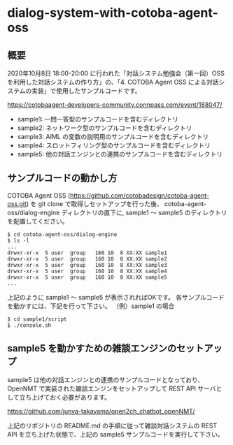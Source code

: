 # dialog-system-with-cotoba-agent-oss

## 概要

2020年10月8日 18:00-20:00 に行われた「対話システム勉強会（第一回）OSSを利用した対話システムの作り方」の、「4. COTOBA Agent OSS による対話システムの実装」で使用したサンプルコードです。

https://cotobaagent-developers-community.connpass.com/event/188047/

- sample1: 一問一答型のサンプルコードを含むディレクトリ
- sample2: ネットワーク型のサンプルコードを含むディレクトリ
- sample3: AIML の変数の説明用のサンプルコードを含むディレクトリ
- sample4: スロットフィリング型のサンプルコードを含むディレクトリ
- sample5: 他の対話エンジンとの連携のサンプルコードを含むディレクトリ

## サンプルコードの動かし方

COTOBA Agent OSS (https://github.com/cotobadesign/cotoba-agent-oss.git) を
git clone で取得しセットアップを行った後、
cotoba-agent-oss/dialog-engine ディレクトリの直下に, 
sample1 〜 sample5 のディレクトリを配置してください。

```shell
$ cd cotoba-agent-oss/dialog-engine
$ ls -l
...
drwxr-xr-x  5 user  group   160 10  8 XX:XX sample1
drwxr-xr-x  5 user  group   160 10  8 XX:XX sample2
drwxr-xr-x  5 user  group   160 10  8 XX:XX sample3
drwxr-xr-x  5 user  group   160 10  8 XX:XX sample4
drwxr-xr-x  5 user  group   160 10  8 XX:XX sample5
...
```

上記のように sample1 〜 sample5 が表示されればOKです。
各サンプルコードを動かすには、下記を行って下さい。
（例）sample1 の場合
```shell
$ cd sample1/script
$ ./console.sh
```

## sample5 を動かすための雑談エンジンのセットアップ

sample5 は他の対話エンジンとの連携のサンプルコードとなっており、
OpenNMT で実装された雑談エンジンをセットアップして REST API サーバとして立ち上げておく必要があります。

https://github.com/junya-takayama/open2ch_chatbot_openNMT/

上記のリポジトリの README.md の手順に従って雑談対話システムの REST API を立ち上げた状態で、上記の sample5 サンプルコードを実行して下さい。
